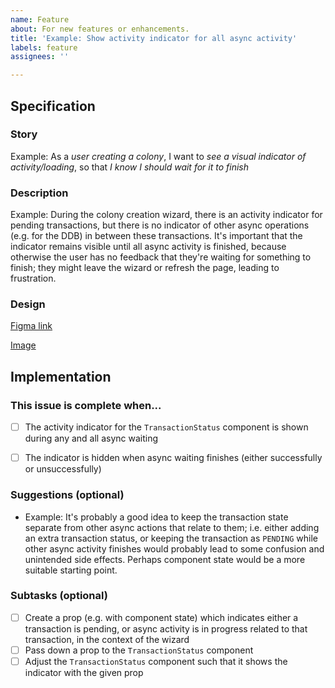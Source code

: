 ```yaml
---
name: Feature
about: For new features or enhancements.
title: 'Example: Show activity indicator for all async activity'
labels: feature
assignees: ''

---
```


## Specification

### Story

Example: As a *user creating a colony*, I want to *see a visual indicator of activity/loading*, so that *I know I should wait for it to finish*


### Description

Example: During the colony creation wizard, there is an activity indicator for pending transactions, but there is no indicator of other async operations (e.g. for the DDB) in between these transactions. It's important that the indicator remains visible until all async activity is finished, because otherwise the user has no feedback that they're waiting for something to finish; they might leave the wizard or refresh the page, leading to frustration.


### Design

[Figma link](https://the-link-to-the-design-on-figma)

[Image](!https://inline-image-from-figma-for-quick-reference-or-posterity)


## Implementation

### This issue is complete when...

- [ ] The activity indicator for the `TransactionStatus` component is shown during any and all async waiting
- [ ] The indicator is hidden when async waiting finishes (either successfully or unsuccessfully)


### Suggestions (optional)

* Example: It's probably a good idea to keep the transaction state separate from other async actions that relate to them; i.e. either adding an extra transaction status, or keeping the transaction as `PENDING` while other async activity finishes would probably lead to some confusion and unintended side effects. Perhaps component state would be a more suitable starting point.


### Subtasks (optional)

- [ ] Create a prop (e.g. with component state) which indicates either a transaction is pending, or async activity is in progress related to that transaction, in the context of the wizard
- [ ] Pass down a prop to the `TransactionStatus` component
- [ ] Adjust the `TransactionStatus` component such that it shows the indicator with the given prop